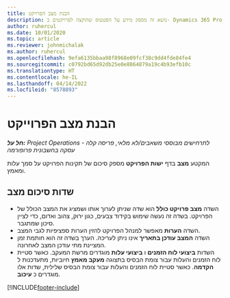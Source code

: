```yaml
---
title: הבנת מצב הפרויקט
description: נושא זה מספק מידע על הסטטוס שהוקצה לפרויקטים ב- Dynamics 365 Project Operations.
author: ruhercul
ms.date: 10/01/2020
ms.topic: article
ms.reviewer: johnmichalak
ms.author: ruhercul
ms.openlocfilehash: 9efa6135bbaa98f8968e09fcf38c9dd4fde84fe4
ms.sourcegitcommit: c0792bd65d92db25e0e8864879a19c4b93efb10c
ms.translationtype: HT
ms.contentlocale: he-IL
ms.lasthandoff: 04/14/2022
ms.locfileid: "8578893"
---
```

# <a name="understand-project-status"></a>הבנת מצב הפרוייקט

_**חל על:** Project Operations לתרחישים מבוססי משאבים/לא מלאי, פריסה קלה - עסקה בחשבונית פרופורמה_


המקטע **מצב** בדף **ישות הפרויקט** מספק סיכום של תקינות הפרויקט על סמך עלות ומאמץ.


## <a name="status-summary-fields"></a>שדות סיכום מצב

- השדה **מצב פרויקט כולל‬** הוא שדה שניתן לערוך אותו ושמציג את המצב הכולל של הפרויקט. בשדה זה נעשה שימוש בקידוד צבעים, כגון ירוק, צהוב ואדום, כדי לציין סיכון שמתגבר. 
- השדה **הערות** מאפשר למנהל הפרויקט להזין הערות ספציפיות לגבי המצב. 
- השדה **המצב עודכן בתאריך** אינו ניתן לעריכה. הערך בשדה זה הוא חותמת זמן המציינת מתי עודכן המצב לאחרונה.
- השדות **‏‫ביצועי לוח הזמנים‬** ו **‏‫ביצועי עלות‬** מוגדרים מרשת המעקב. כאשר סטיית לוח הזמנים והעלות עבור צומת הבסיס בתצוגה **מעקב מאמץ** חיוביות,  מתעדכנות ל **הקדמה‬**. כאשר סטיית לוח הזמנים והעלות עבור צומת הבסיס שלילית, שדות אלו מוגדרים כ **עיכוב**.


[!INCLUDE[footer-include](../includes/footer-banner.md)]